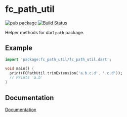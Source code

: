 # fc_path_util

[![pub package](https://img.shields.io/pub/v/fc_path_util.svg)](https://pub.dev/packages/fc_path_util)
[![Build Status](https://github.com/flutter-cavalry/fc_path_util/workflows/Build/badge.svg)](https://github.com/flutter-cavalry/fc_path_util/actions)

Helper methods for dart `path` package.

## Example

```dart
import 'package:fc_path_util/fc_path_util.dart';

void main() {
  print(FCPathUtil.trimExtension('a.b.c.d', '.c.d'));
  // Prints 'a.b'
}
```

## Documentation

[Documentation](https://pub.dev/documentation/fc_path_util/latest/fc_path_util/FCPathUtil-class.html)

